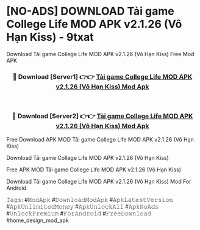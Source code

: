 # [NO-ADS] DOWNLOAD Tải game College Life MOD APK v2.1.26 (Vô Hạn Kiss) - 9txat
Download Tải game College Life MOD APK v2.1.26 (Vô Hạn Kiss) Free Mod APK

<div align="center">
<h3>🔴 Download [Server1] 👉👉 <a href="https://apk-comot.site?title=Tải_game_College_Life_MOD_APK_v2.1.26_(Vô_Hạn_Kiss)">Tải game College Life MOD APK v2.1.26 (Vô Hạn Kiss) Mod Apk</a></h3><br>

<h3>🔴 Download [Server2] 👉👉 <a href="https://apk-comot.site?title=Tải_game_College_Life_MOD_APK_v2.1.26_(Vô_Hạn_Kiss)">Tải game College Life MOD APK v2.1.26 (Vô Hạn Kiss) Mod Apk</a></h3>
</div>


Free Download APK MOD Tải game College Life MOD APK v2.1.26 (Vô Hạn Kiss)

Download Tải game College Life MOD APK v2.1.26 (Vô Hạn Kiss) 

Free APK MOD Tải game College Life MOD APK v2.1.26 (Vô Hạn Kiss) 

Download Tải game College Life MOD APK v2.1.26 (Vô Hạn Kiss) Mod For Android

𝚃𝚊𝚐𝚜: #𝙼𝚘𝚍𝙰𝚙𝚔 #𝙳𝚘𝚠𝚗𝚕𝚘𝚊𝚍𝙼𝚘𝚍𝙰𝚙𝚔 #𝙰𝚙𝚔𝙻𝚊𝚝𝚎𝚜𝚝𝚅𝚎𝚛𝚜𝚒𝚘𝚗 #𝙰𝚙𝚔𝚄𝚗𝚕𝚒𝚖𝚒𝚝𝚎𝚍𝙼𝚘𝚗𝚎𝚢 #𝙰𝚙𝚔𝚄𝚗𝚕𝚘𝚌𝚔𝙰𝚕𝚕 #𝙰𝚙𝚔𝙽𝚘𝙰𝚍𝚜 #𝚄𝚗𝚕𝚘𝚌𝚔𝙿𝚛𝚎𝚖𝚒𝚞𝚖 #𝙵𝚘𝚛𝙰𝚗𝚍𝚛𝚘𝚒𝚍 #𝙵𝚛𝚎𝚎𝙳𝚘𝚠𝚗𝚕𝚘𝚊𝚍 #home_design_mod_apk